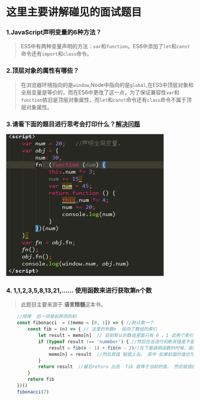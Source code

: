 # 这里主要讲解碰见的面试题目

### 1.JavaScript声明变量的6种方法？

> ES5中有两种变量声明的方法：```var```和```function```。ES6中添加了```let```和```const```命令还有```import```和```class```命令。

### 2.顶层对象的属性有哪些？

> 在浏览器环境指向的是```window```,Node中指向的是```global```,在ES5中顶层对象和全局变量是等价的，而在ES6中更改了这一点，为了保证兼容性```var```和```function```依旧是顶层对象属性，而```let```和```const```命令还有```class```命令不属于顶层对象属性。

### 3.请看下面的题目进行思考会打印什么？[解决问题](https://github.com/liu33286821/InterviewQuestions/blob/master/image/3.%E9%97%AE%E9%A2%98%E8%A7%A3%E5%86%B3.md)
![tool-editor](https://github.com/liu33286821/InterviewQuestions/blob/master/image/javascript-this.png)

### 4. 1,1,2,3,5,8,13,21,......  使用函数来进行获取第n个数

> 此题目主要来源于 **语言精髓**这本书。

```javascript
    //规律  后一项是前两项的和
    const fibonacci  = ((memo = [0, 1]) => { //默认第一个
        const fib = (n) => { // 这里的参数n  指向了数组的索引
            let result = memo[n]  // 目前默认的数组里面只有 0 ，1 这两个索引。 如果大于这两个数的话，那么其值就是undefined
            if (typeof result !== 'nummber') { //然后在去进行判断其值是不是number
                result = fib(n - 1) + fib(n - 2)//在下面调用函数的时候，我们判断其前面的索引和在前面的一个索引是否有值 重新调用此函数。
                memo[n] = result  //然后其值 赋值上去。 其中 如果前面的值也为undefined 也一样会进行赋值。
            }
            return result  //最后return 出去  fib 就等于当前的值， 然后赋值给外层的函数。
        }
        return fib
    })()
    fibonacci(7)
```
